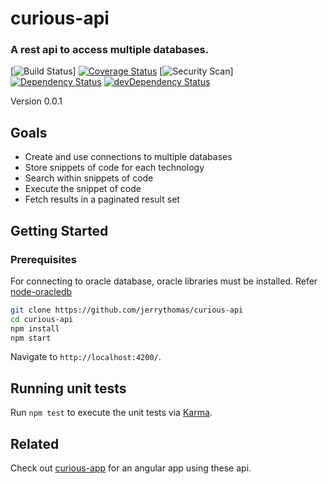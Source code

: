 # curious-api #

### A rest api to access multiple databases. ###

[![Build Status](https://travis-ci.org/jerrythomas/curious-api.svg?branch=travis)]
[![Coverage Status](https://coveralls.io/repos/github/jerrythomas/curious-api/badge.svg)](https://coveralls.io/github/jerrythomas/curious-api) 
[![Security Scan](https://nodesecurity.io/orgs/jerrythomas/projects/16e8ceba-7614-41fe-843d-8a03294736db/badge)]
[![Dependency Status](https://david-dm.org/jerrythomas/curious-api.svg)](https://david-dm.org/jerrythomas/curious-api)
[![devDependency Status](https://david-dm.org/jerrythomas/curious-api/dev-status.svg)](https://david-dm.org/jerrythomas/curious-api#info=devDependencies)

Version 0.0.1

## Goals

* Create and use connections to multiple databases
* Store snippets of code for each technology
* Search within snippets of code
* Execute the snippet of code
* Fetch results in a paginated result set 

## Getting Started ##

### Prerequisites
For connecting to oracle database, oracle libraries must be installed. Refer [node-oracledb](https://github.com/oracle/node-oracledb/blob/master/INSTALL.md)

```bash
git clone https://github.com/jerrythomas/curious-api
cd curious-api
npm install
npm start
```

Navigate to `http://localhost:4200/`. 

## Running unit tests

Run `npm test` to execute the unit tests via [Karma](https://karma-runner.github.io).

## Related

Check out [curious-app](https://github.com/jerrythomas/curious-api) for an angular app using these api. 